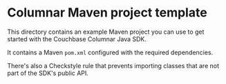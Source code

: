 # Columnar Maven project template

This directory contains an example Maven project you can use to get started with the Couchbase Columnar Java SDK.

It contains a Maven `pom.xml` configured with the required dependencies.

There's also a Checkstyle rule that prevents importing classes that are not part of the SDK's public API.
